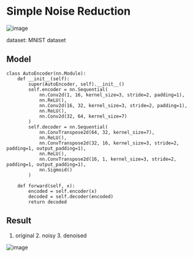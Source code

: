 # Simple Noise Reduction
![image](https://github.com/NamYoonJi/Simple-Noise-Reduction/assets/136441326/9d24b521-164f-4df0-9ab2-9f5d2c275ebe)


dataset: MNIST dataset


## Model

```
class AutoEncoder(nn.Module):
    def __init__(self):
        super(AutoEncoder, self).__init__()
        self.encoder = nn.Sequential(
            nn.Conv2d(1, 16, kernel_size=3, stride=2, padding=1),
            nn.ReLU(),
            nn.Conv2d(16, 32, kernel_size=3, stride=2, padding=1),
            nn.ReLU(),
            nn.Conv2d(32, 64, kernel_size=7)
        )
        self.decoder = nn.Sequential(
            nn.ConvTranspose2d(64, 32, kernel_size=7),
            nn.ReLU(),
            nn.ConvTranspose2d(32, 16, kernel_size=3, stride=2, padding=1, output_padding=1),
            nn.ReLU(),
            nn.ConvTranspose2d(16, 1, kernel_size=3, stride=2, padding=1, output_padding=1),
            nn.Sigmoid()
        )

    def forward(self, x):
        encoded = self.encoder(x)
        decoded = self.decoder(encoded)
        return decoded
```

## Result 

1. original   2. noisy   3. denoised

   
![image](https://github.com/NamYoonJi/Simple-Noise-Reduction/assets/136441326/96ac0f25-16c5-483d-9007-935921943e3f)


